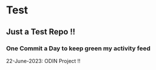 # Test
## Just a Test Repo !!
### One Commit a Day to keep green my activity feed 

22-June-2023: ODIN Project !!


